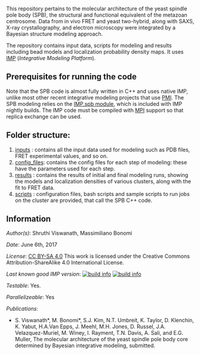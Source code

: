 This repository pertains to the molecular architecture of the yeast spindle pole body (SPB), the structural and functional equivalent of the metazoan centrosome. Data from in vivo FRET and yeast two-hybrid, along with SAXS, X-ray crystallography, and electron microscopy were integrated by a Bayesian structure modeling approach.

The repository contains input data, scripts for modeling and results including bead models and localization probability density maps. It uses [IMP](https://integrativemodeling.org) (*Integrative Modeling Platform*).

## Prerequisites for running the code
Note that the SPB code is almost fully written in C++ and uses native IMP, unlike most other recent integrative modeling projects that use [PMI](https://github.com/salilab/pmi). 
The SPB modeling relies on the [IMP.spb module](https://integrativemodeling.org/nightly/doc/ref/namespaceIMP_1_1spb.html),
which is included with IMP nightly builds.
The IMP code must be compiled with [MPI](https://integrativemodeling.org/2.7.0/doc/ref/namespaceIMP_1_1mpi.html)
support so that replica exchange can be used.

## Folder structure:
1) [inputs](inputs/) : contains all the input data used for modeling such as PDB files, FRET experimental values, and so on.
2) [config_files](config_files/): contains the config files for each step of modeling: these have the parameters used for each step.
3) [results](results/) : contains the results of initial and final modeling runs, showing the models and localization densities of various clusters, along with the fit to FRET data. 
4) [scripts](scripts/) : configuration files, bash scripts and sample scripts to run jobs on the cluster are provided, that call the SPB C++ code. 

## Information
_Author(s)_: Shruthi Viswanath, Massimiliano Bonomi

_Date_: June 6th, 2017

_License_: [CC BY-SA 4.0](https://creativecommons.org/licenses/by-sa/4.0/)
This work is licensed under the Creative Commons Attribution-ShareAlike 4.0
International License.

_Last known good IMP version_: [![build info](https://integrativemodeling.org/systems/?sysstat=24&branch=master)](https://integrativemodeling.org/systems/) [![build info](https://integrativemodeling.org/systems/?sysstat=24&branch=develop)](https://integrativemodeling.org/systems/)

_Testable_: Yes.

_Parallelizeable_: Yes

_Publications_:
 - S. Viswanath*, M. Bonomi*, S.J. Kim, N.T. Umbreit, K. Taylor, D. Klenchin, K. Yabut, H.A.Van Epps, J. Meehl, M.H. Jones, D. Russel, J.A. Velazquez-Muriel, M. Winey, I. Rayment, T.N. Davis, A. Sali, and E.G. Muller, The molecular architecture of the yeast spindle pole body core determined by Bayesian integrative modeling, submitted.
